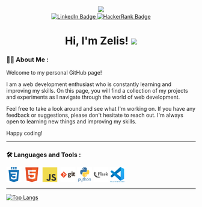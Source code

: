 <div id="header" align="center">
  <img src="https://media.giphy.com/media/meGpQMxGPC461ZD6Ad/giphy.gif" width="200"/>
  <div id="badges">
    <a href="https://www.linkedin.com/in/zelisturkyilmaz/">
      <img src="https://img.shields.io/badge/LinkedIn-blue?style=for-the-badge&logo=linkedin&logoColor=white" alt="LinkedIn Badge"/>
    </a>
    <a href="https://www.hackerrank.com/zlstrkylmz">
      <img src="https://img.shields.io/badge/-Hackerrank-2EC866?style=for-the-badge&logo=HackerRank&logoColor=white" alt="HackerRank Badge"/>
    </a>
  </div>
  <h1>
  Hi, I'm Zelis!
    <img src="https://media.giphy.com/media/hvRJCLFzcasrR4ia7z/giphy.gif" width="30px"/>
  </h1>
</div>


### :woman_technologist: About Me :

Welcome to my personal GitHub page!

I am a web development enthusiast who is constantly learning and improving my skills. On this page, you will find a collection of my projects and experiments as I navigate through the world of web development.

Feel free to take a look around and see what I'm working on. If you have any feedback or suggestions, please don't hesitate to reach out. I'm always open to learning new things and improving my skills.

Happy coding!

---

### :hammer_and_wrench: Languages and Tools :
<div>
  <img src="https://github.com/devicons/devicon/blob/master/icons/css3/css3-plain-wordmark.svg"  title="CSS3" alt="CSS" width="40" height="40"/>&nbsp;
  <img src="https://github.com/devicons/devicon/blob/master/icons/html5/html5-original.svg" title="HTML5" alt="HTML" width="40" height="40"/>&nbsp;
  <img src="https://github.com/devicons/devicon/blob/master/icons/javascript/javascript-original.svg" title="JavaScript" alt="JavaScript" width="40" height="40"/>&nbsp;
  <img src="https://github.com/devicons/devicon/blob/master/icons/git/git-original-wordmark.svg" title="Git" **alt="Git" width="40" height="40"/>
  <img src="https://github.com/devicons/devicon/blob/master/icons/python/python-original-wordmark.svg" title="Python" **alt="Python" width="40" height="40"/>
  <img src="https://github.com/devicons/devicon/blob/master/icons/flask/flask-original-wordmark.svg" title="Flask" **alt="Flask" width="40" height="40"/>
  <img src="https://github.com/devicons/devicon/blob/master/icons/vscode/vscode-original-wordmark.svg" title="VsCode" **alt="Flask" width="40" height="40"/>
</div>

---

[![Top Langs](https://github-readme-stats.vercel.app/api/top-langs/?username=zelisturkyilmaz&layout=compact&theme=vision-friendly-dark)](https://github.com/anuraghazra/github-readme-stats)

